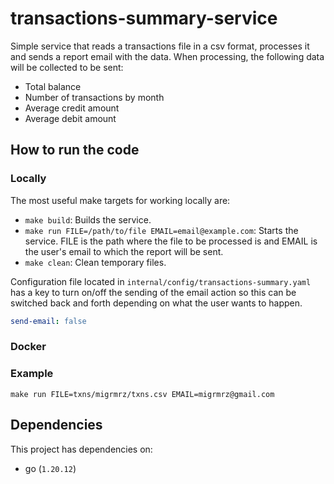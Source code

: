 # transactions-summary-service

Simple service that reads a transactions file in a csv format, processes it and sends a report email with the data.
When processing, the following data will be collected to be sent:
- Total balance
- Number of transactions by month
- Average credit amount
- Average debit amount

## How to run the code

### Locally

The most useful make targets for working locally are:

* `make build`: Builds the service.
* `make run FILE=/path/to/file EMAIL=email@example.com`: Starts the service. FILE is the path where the file to be processed is and EMAIL is the user's email to which the report will be sent.
* `make clean`: Clean temporary files.

Configuration file located in `internal/config/transactions-summary.yaml` has a key to turn on/off the sending of the email action so this can be switched back and forth depending on what the user wants to happen.
```yaml
send-email: false
```

### Docker

### Example

`make run FILE=txns/migrmrz/txns.csv EMAIL=migrmrz@gmail.com`

## Dependencies

This project has dependencies on:
* go (`1.20.12`)
